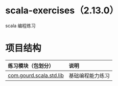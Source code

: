 # scala-exercises（2.13.0）
scala 编程练习

# 项目结构
|练习模块（包划分）|说明|
|:---|:---|
|[com.gourd.scala.std.lib](./src/main/scala/com/gourd/scala/std/lib)|基础编程能力练习|